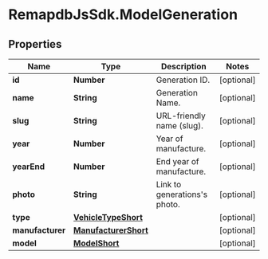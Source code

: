 # RemapdbJsSdk.ModelGeneration

## Properties
Name | Type | Description | Notes
------------ | ------------- | ------------- | -------------
**id** | **Number** | Generation ID. | [optional] 
**name** | **String** | Generation Name. | [optional] 
**slug** | **String** | URL-friendly name (slug). | [optional] 
**year** | **Number** | Year of manufacture. | [optional] 
**yearEnd** | **Number** | End year of manufacture. | [optional] 
**photo** | **String** | Link to generations&#x27;s photo. | [optional] 
**type** | [**VehicleTypeShort**](VehicleTypeShort.md) |  | [optional] 
**manufacturer** | [**ManufacturerShort**](ManufacturerShort.md) |  | [optional] 
**model** | [**ModelShort**](ModelShort.md) |  | [optional] 
